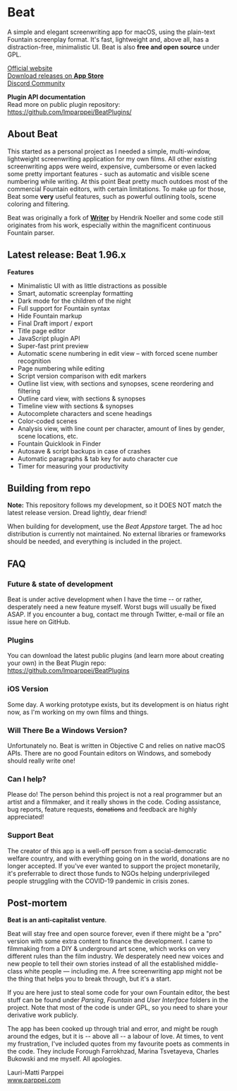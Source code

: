 # Beat

A simple and elegant screenwriting app for macOS, using the plain-text Fountain screenplay format. It's fast, lightweight and, above all, has a distraction-free, minimalistic UI. Beat is also **free and open source** under GPL.

[Official website](https://kapitan.fi/beat/)  
[Download releases on **App Store**](https://apps.apple.com/fi/app/beat/id1549538329)   
[Discord Community](https://discord.gg/FPHjfH7ms3)

**Plugin API documentation**  
Read more on public plugin repository: https://github.com/lmparppei/BeatPlugins/  


## About Beat

This started as a personal project as I needed a simple, multi-window, lightweight screenwriting application for my own films. All other existing screenwriting apps were weird, expensive, cumbersome or even lacked some pretty important features - such as automatic and visible scene numbering while writing. At this point Beat pretty much outdoes most of the commercial Fountain editors, with certain limitations. To make up for those, Beat some **very** useful features, such as powerful outlining tools, scene coloring and filtering. 

Beat was originally a fork of [**Writer**](https://github.com/HendrikNoeller/Writer/) by Hendrik Noeller and some code still originates from his work, especially within the magnificent continuous Fountain parser. 


## Latest release: Beat 1.96.x

**Features**
* Minimalistic UI with as little distractions as possible
* Smart, automatic screenplay formatting
* Dark mode for the children of the night
* Full support for Fountain syntax
* Hide Fountain markup
* Final Draft import / export
* Title page editor
* JavaScript plugin API
* Super-fast print preview
* Automatic scene numbering in edit view – with forced scene number recognition
* Page numbering while editing
* Script version comparison with edit markers
* Outline list view, with sections and synopses, scene reordering and filtering
* Outline card view, with sections & synopses
* Timeline view with sections & synopses
* Autocomplete characters and scene headings
* Color-coded scenes
* Analysis view, with line count per character, amount of lines by gender, scene locations, etc.
* Fountain Quicklook in Finder
* Autosave & script backups in case of crashes 
* Automatic paragraphs & tab key for auto character cue
* Timer for measuring your productivity


## Building from repo

**Note:** This repository follows my development, so it DOES NOT match the latest release version. Dread lightly, dear friend!

When building for development, use the *Beat Appstore* target. The ad hoc distribution is currently not maintained. No external libraries or frameworks should be needed, and everything is included in the project.


## FAQ

### Future & state of development

Beat is under active development when I have the time -- or rather, desperately need a new feature myself. Worst bugs will usually be fixed ASAP. If you encounter a bug, contact me through Twitter, e-mail or file an issue here on GitHub. 

### Plugins

You can download the latest public plugins (and learn more about creating your own) in the Beat Plugin repo: https://github.com/lmparppei/BeatPlugins

### iOS Version

Some day. A working prototype exists, but its development is on hiatus right now, as I'm working on my own films and things.  

### Will There Be a Windows Version? 

Unfortunately no. Beat is written in Objective C and relies on native macOS APIs. There are no good Fountain editors on Windows, and somebody should really write one!

### Can I help?

Please do! The person behind this project is not a real programmer but an artist and a filmmaker, and it really shows in the code. Coding assistance, bug reports, feature requests, ~~donations~~ and feedback are highly appreciated! 


### Support Beat

The creator of this app is a well-off person from a social-democratic welfare country, and with everything going on in the world, donations are no longer accepted. If you've ever wanted to support the project monetarily, it's preferrable to direct those funds to NGOs helping underprivileged people struggling with the COVID-19 pandemic in crisis zones. 


## Post-mortem

**Beat is an anti-capitalist venture**. 

Beat will stay free and open source forever, even if there might be a "pro" version with some extra content to finance the development. I came to filmmaking from a DIY & underground art scene, which works on very different rules than the film industry. We desperately need new voices and new people to tell their own stories instead of all the established middle-class white people — including me. A free screenwriting app might not be the thing that helps you to break through, but it's a start. 

If you are here just to steal some code for your own Fountain editor, the best stuff can be found under *Parsing*, *Fountain* and *User Interface* folders in the project. Note that most of the code is under GPL, so you need to share your derivative work publicly.

The app has been cooked up through trial and error, and might be rough around the edges, but it is -- above all -- a labour of love. At times, to vent my frustration, I've included quotes from my favourite poets as comments in the code. They include Forough Farrokhzad, Marina Tsvetayeva, Charles Bukowski and me myself. All apologies.

Lauri-Matti Parppei  
www.parppei.com  
